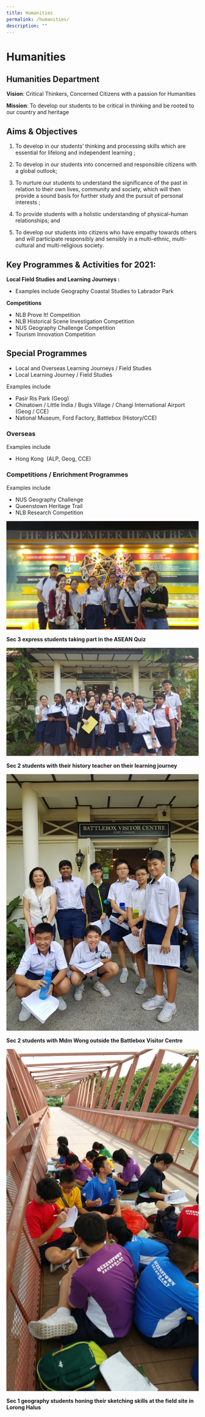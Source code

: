 ```yaml
---
title: Humanities
permalink: /humanities/
description: ""
---
```

Humanities
==========

Humanities Department
---------------------

**Vision**: Critical Thinkers, Concerned Citizens with a passion for Humanities

**Mission**: To develop our students to be critical in thinking and be rooted to our country and heritage

**Aims &amp; Objectives**
---------------------

1.  To develop in our students’ thinking and processing skills which are essential for lifelong and independent learning ;

1.  To develop in our students into concerned and responsible citizens with a global outlook;

1.  To nurture our students to understand the significance of the past in relation to their own lives, community and society, which will then provide a sound basis for further study and the pursuit of personal interests ;

1.  To provide students with a holistic understanding of physical-human relationships; and

1.  To develop our students into citizens who have empathy towards others and will participate responsibly and sensibly in a multi-ethnic, multi-cultural and multi-religious society.

**Key Programmes &amp; Activities for 2021:**
-----------------------------------------

**Local Field Studies and Learning Journeys :**

*   Examples include Geography Coastal Studies to Labrador Park&nbsp;

**Competitions**

*   NLB Prove It! Competition&nbsp;
*   NLB Historical Scene Investigation Competition
*   NUS Geography Challenge Competition&nbsp;
*   Tourism Innovation Competition&nbsp;

**Special Programmes**
----------------------

*   Local and Overseas Learning Journeys / Field Studies
*   Local Learning Journey / Field Studies

Examples include

*   Pasir Ris Park (Geog)
*   Chinatown / Little India / Bugis Village / Changi International Airport (Geog / CCE)
*   National Museum, Ford Factory, Battlebox (History/CCE)

### **Overseas**

Examples include

*   Hong Kong &nbsp;(ALP, Geog, CCE)

### **Competitions / Enrichment Programmes**

Examples include

*   NUS Geography Challenge
*   Queenstown Heritage Trail
*   NLB Research Competition


![](/images/Departments/Humanities%201.jpg)

**Sec 3 express students taking part in the ASEAN Quiz**

![](/images/Departments/Humanities%202.jpg)

**Sec 2 students with their history teacher on their learning journey**

![](/images/Departments/Humanities%203.jpg)

**Sec 2 students with Mdm Wong outside the Battlebox Visitor Centre**

![](/images/Departments/Humanities%204.jpg)

**Sec 1 geography students honing their sketching skills at the field site in Lorong Halus**